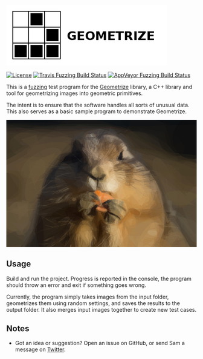 [![Geometrize fuzzing logo](https://github.com/Tw1ddle/geometrize-lib-fuzzing/blob/master/screenshots/logo.png?raw=true "Geometrize - library for geometrizing images into geometric primitives fuzzing logo")](http://www.geometrize.co.uk)

[![License](http://img.shields.io/:license-mit-blue.svg?style=flat-square)](https://github.com/Tw1ddle/geometrize-lib-fuzzing/blob/master/LICENSE)
[![Travis Fuzzing Build Status](https://img.shields.io/travis/Tw1ddle/geometrize-lib-fuzzing.svg?style=flat-square)](https://travis-ci.org/Tw1ddle/geometrize-lib-fuzzing)
[![AppVeyor Fuzzing Build Status](https://ci.appveyor.com/api/projects/status/ebc5hbfu0mtofdom?svg=true)](https://ci.appveyor.com/project/Tw1ddle/geometrize-lib-fuzzing)

This is a [fuzzing](https://en.wikipedia.org/wiki/Fuzzing) test program for the [Geometrize](https://github.com/Tw1ddle/geometrize-lib) library, a C++ library and tool for geometrizing images into geometric primitives.

The intent is to ensure that the software handles all sorts of unusual data. This also serves as a basic sample program to demonstrate Geometrize.

[![Geometrized Prairie Dog](https://github.com/Tw1ddle/geometrize-lib-fuzzing/blob/master/screenshots/prairie_dog_lines_tris_and_ellipses.jpg?raw=true "Prairie Dog, 200 ellipses, 1000 polylines and 100 triangles")](http://www.geometrize.co.uk)


## Usage

Build and run the project. Progress is reported in the console, the program should throw an error and exit if something goes wrong.

Currently, the program simply takes images from the input folder, geometrizes them using random settings, and saves the results to the output folder. It also merges input images together to create new test cases.

## Notes
 * Got an idea or suggestion? Open an issue on GitHub, or send Sam a message on [Twitter](https://twitter.com/Sam_Twidale).